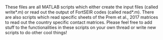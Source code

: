 These files are all MATLAB scripts which either create the input files (called write*.m) or read out the output of FortSEIR codes (called read*.m). There are also scripts which read specific sheets of the Prem et al., 2017 matrices to read out the country specific contact matrices. Please feel free to add stuff to the functionalities in these scripts on your own thread or write new scripts to do other cool things!
